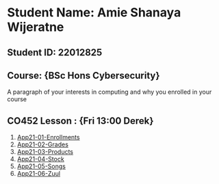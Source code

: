 # Student Name: Amie Shanaya Wijeratne 
## Student ID: 22012825



## Course: {BSc Hons Cybersecurity}
A paragraph of your interests in computing and why you enrolled in your course

## CO452 Lesson : {Fri 13:00 Derek}
1. [App21-01-Enrollments]("https://github.com/BNU-CO452/BlueJ-Apps/wiki/App-211")   
2. [App21-02-Grades]()   
3. [App21-03-Products]()
4. [App21-04-Stock]()
5. [App21-05-Songs]()
5. [App21-06-Zuul]()


